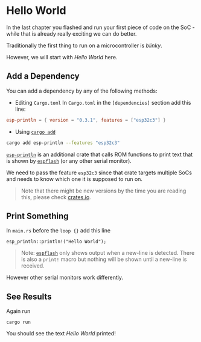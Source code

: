# Hello World

In the last chapter you flashed and run your first piece of code on the SoC - while that is already really exciting we can do better.

Traditionally the first thing to run on a microcontroller is _blinky_.

However, we will start with _Hello World_ here.

## Add a Dependency
You can add a dependency by any of the following methods:
- Editing `Cargo.toml`
In `Cargo.toml` in the `[dependencies]` section add this line:
```toml
esp-println = { version = "0.3.1", features = ["esp32c3"] }
```
- Using [`cargo add`]
```sh
cargo add esp-println --features "esp32c3"
```

[`esp-println`] is an additional crate that calls ROM functions to print text that is shown by [`espflash`] (or any other serial monitor).

We need to pass the feature `esp32c3` since that crate targets multiple SoCs and needs to know which one it is supposed to run on.

> Note that there might be new versions by the time you are reading this, please check [crates.io].

## Print Something

In `main.rs` before the `loop {}` add this line
```rust,ignore
esp_println::println!("Hello World");
```

> Note: [`espflash`] only shows output when a new-line is detected. There is also a `print!` macro but nothing will be shown until a new-line is received.

However other serial monitors work differently.

## See Results

Again run
```shell
cargo run
```

You should see the text _Hello World_ printed!

[`espflash`]: https://github.com/esp-rs/espflash
[`esp-println`]: https://github.com/esp-rs/esp-println
[crates.io]: https://crates.io/crates/esp-println
[`cargo add`]: https://doc.rust-lang.org/cargo/commands/cargo-add.html
